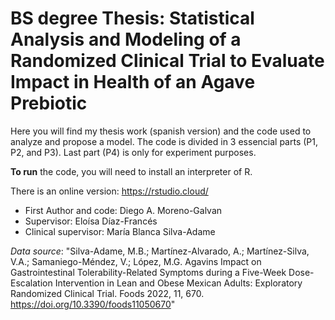 # BS degree Thesis: Statistical Analysis and Modeling of a Randomized Clinical Trial to Evaluate Impact in Health of an Agave Prebiotic

Here you will find my thesis work (spanish version) and the code used to analyze and propose a model. The code is divided in 3 essencial parts (P1, P2, and P3). Last part (P4) is only for experiment purposes. 

**To run** the code, you will need to install an interpreter of R. 

There is an online version: https://rstudio.cloud/

- First Author and code: Diego A. Moreno-Galvan
- Supervisor: Eloísa Díaz-Francés
- Clinical supervisor: María Blanca Silva-Adame

*Data source*: 
"Silva-Adame, M.B.; Martínez-Alvarado, A.; Martínez-Silva, V.A.; Samaniego-Méndez, V.; López, M.G. Agavins Impact on Gastrointestinal Tolerability-Related Symptoms during a Five-Week Dose-Escalation Intervention in Lean and Obese Mexican Adults: Exploratory Randomized Clinical Trial. Foods 2022, 11, 670. https://doi.org/10.3390/foods11050670"
